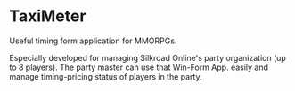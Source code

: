 # TaxiMeter
 Useful timing form application for MMORPGs.

 Especially developed for managing Silkroad Online's party organization (up to 8 players).
 The party master can use that Win-Form App. easily and manage timing-pricing status of players in the party. 
